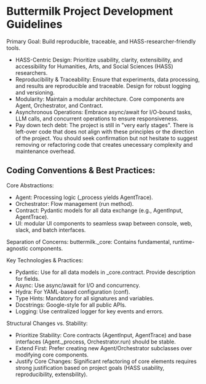 # Buttermilk Project Development Guidelines
Primary Goal: Build reproducible, traceable, and HASS-researcher-friendly tools.

* HASS-Centric Design: Prioritize usability, clarity, extensibility, and accessibility for Humanities, Arts, and Social Sciences (HASS) researchers.
* Reproducibility & Traceability: Ensure that experiments, data processing, and results are reproducible and traceable. Design for robust logging and versioning.
* Modularity: Maintain a modular architecture. Core components are Agent, Orchestrator, and Contract.
* Asynchronous Operations: Embrace async/await for I/O-bound tasks, LLM calls, and concurrent operations to ensure responsiveness.
* Pay down tech debt: The project is still in "very early stages". There is left-over code that does not align with these principles or the direction of the project. You should seek confirmation but not hesitate to suggest removing or refactoring code that creates unecessary complexity and maintenance overhead.

## Coding Conventions & Best Practices:

Core Abstractions:
* Agent: Processing logic (_process yields AgentTrace).
* Orchestrator: Flow management (run method).
* Contract: Pydantic models for all data exchange (e.g., AgentInput, AgentTrace).
* UI: modular UI components to seamless swap between console, web, slack, and batch interfaces.

Separation of Concerns:
buttermilk._core: Contains fundamental, runtime-agnostic components.

Key Technologies & Practices:
* Pydantic: Use for all data models in _core.contract. Provide description for fields.
* Async: Use async/await for I/O and concurrency.
* Hydra: For YAML-based configuration (conf).
* Type Hints: Mandatory for all signatures and variables.
* Docstrings: Google-style for all public APIs.
* Logging: Use centralized logger for key events and errors.

Structural Changes vs. Stability:
* Prioritize Stability: Core contracts (AgentInput, AgentTrace) and base interfaces (Agent._process, Orchestrator.run) should be stable.
* Extend First: Prefer creating new Agent/Orchestrator subclasses over modifying core components.
* Justify Core Changes: Significant refactoring of core elements requires strong justification based on project goals (HASS usability, reproducibility, extensbility).